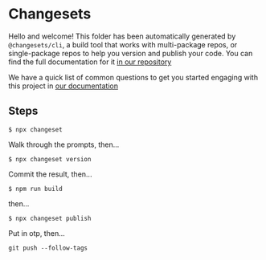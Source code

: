# Changesets

Hello and welcome! This folder has been automatically generated by `@changesets/cli`, a build tool that works
with multi-package repos, or single-package repos to help you version and publish your code. You can
find the full documentation for it [in our repository](https://github.com/changesets/changesets)

We have a quick list of common questions to get you started engaging with this project in
[our documentation](https://github.com/changesets/changesets/blob/main/docs/common-questions.md)


## Steps

```
$ npx changeset
```
Walk through the prompts, then...

```
$ npx changeset version
```
Commit the result, then...

```
$ npm run build
```
then...
```
$ npx changeset publish 
```
Put in otp, then...

```
git push --follow-tags
```